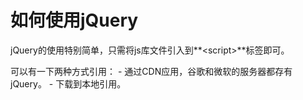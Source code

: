 # 如何使用jQuery

jQuery的使用特别简单，只需将js库文件引入到**&lt;script>**标签即可。  

可以有一下两种方式引用：
    - 通过CDN应用，谷歌和微软的服务器都存有jQuery。
    - 下载到本地引用。
